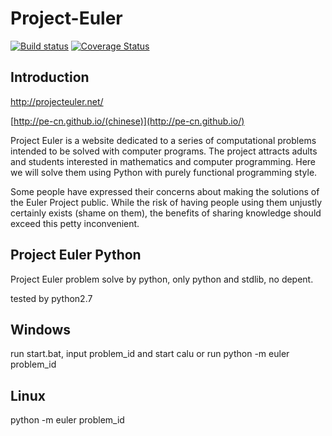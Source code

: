 Project-Euler
=============
[![Build status](https://travis-ci.org/ifooth/project-euler-python.png?branch=master)](https://travis-ci.org/ifooth/project-euler-python)
[![Coverage Status](https://coveralls.io/repos/ifooth/project-euler-python/badge.png)](https://coveralls.io/r/ifooth/project-euler-python)

 Introduction
-------------
http://projecteuler.net/

[http://pe-cn.github.io/(chinese)](http://pe-cn.github.io/)

Project Euler is a website dedicated to a series of computational problems intended to be solved with computer programs. The project attracts adults and students interested in mathematics and computer programming. Here we will solve them using Python with purely functional programming style.

Some people have expressed their concerns about making the solutions of the Euler Project public. While the risk of having people using them unjustly certainly exists (shame on them), the benefits of sharing knowledge should exceed this petty inconvenient.

Project Euler Python
---------------------
Project Euler problem solve by python, only python and stdlib, no depent.

tested by python2.7


Windows
---------
run start.bat, input problem_id and start calu or run python -m euler problem_id

Linux
-------
python -m euler problem_id

